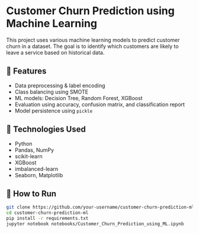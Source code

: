 # Customer Churn Prediction using Machine Learning

This project uses various machine learning models to predict customer churn in a dataset. The goal is to identify which customers are likely to leave a service based on historical data.

## 📌 Features
- Data preprocessing & label encoding
- Class balancing using SMOTE
- ML models: Decision Tree, Random Forest, XGBoost
- Evaluation using accuracy, confusion matrix, and classification report
- Model persistence using `pickle`

## 🧰 Technologies Used
- Python
- Pandas, NumPy
- scikit-learn
- XGBoost
- imbalanced-learn
- Seaborn, Matplotlib

## 🚀 How to Run

```bash
git clone https://github.com/your-username/customer-churn-prediction-ml.git
cd customer-churn-prediction-ml
pip install -r requirements.txt
jupyter notebook notebooks/Customer_Churn_Prediction_using_ML.ipynb
